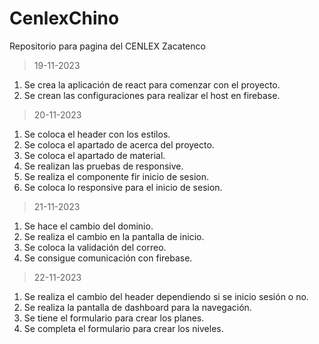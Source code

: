 # CenlexChino
Repositorio para pagina del CENLEX Zacatenco
>19-11-2023
1. Se crea la aplicación de react para comenzar con el proyecto.
2. Se crean las configuraciones para realizar el host en firebase.

>20-11-2023
1. Se coloca el header con los estilos.
2. Se coloca el apartado de acerca del proyecto.
3. Se coloca el apartado de material.
4. Se realizan las pruebas de responsive.
5. Se realiza el componente fir inicio de sesion.
6. Se coloca lo responsive para el inicio de sesion.

>21-11-2023
1. Se hace el cambio del dominio.
2. Se realiza el cambio en la pantalla de inicio.
3. Se coloca la validación del correo.
4. Se consigue comunicación con firebase.

>22-11-2023
1. Se realiza el cambio del header dependiendo si se inicio sesión o no.
2. Se realiza la pantalla de dashboard para la navegación.
3. Se tiene el formulario para crear los planes.
4. Se completa el formulario para crear los niveles.